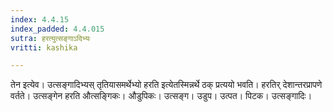 ```yaml
---
index: 4.4.15
index_padded: 4.4.015
sutra: हरत्युत्सङ्गाऽदिभ्यः
vritti: kashika

---
```

तेन इत्येव। उत्सङ्गादिभ्यस् तृतियासमर्थेभ्यो हरति इत्येतस्मिन्नर्थे ठक् प्रत्ययो भवति। हरतिर् देशान्तरप्रापणे वर्तते। उत्सङ्गेन हरति औत्सङ्गिकः। औडुपिकः। उत्सङ्ग। उडुप। उत्पत। पिटक। उत्सङ्गादिः।
